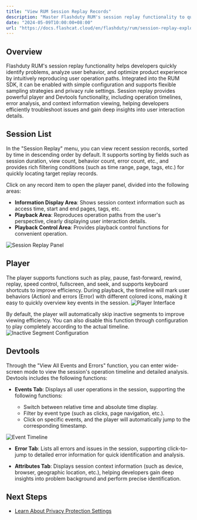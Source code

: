 ```yaml
---
title: "View RUM Session Replay Records"
description: "Master Flashduty RUM's session replay functionality to quickly identify issues and optimize user experience by reproducing user operation paths."
date: "2024-05-09T10:00:00+08:00"
url: "https://docs.flashcat.cloud/en/flashduty/rum/session-replay-explorer"
---
```


## Overview

Flashduty RUM's session replay functionality helps developers quickly identify problems, analyze user behavior, and optimize product experience by intuitively reproducing user operation paths. Integrated into the RUM SDK, it can be enabled with simple configuration and supports flexible sampling strategies and privacy rule settings. Session replay provides powerful player and Devtools functionality, including operation timelines, error analysis, and context information viewing, helping developers efficiently troubleshoot issues and gain deep insights into user interaction details.

## Session List

In the "Session Replay" menu, you can view recent session records, sorted by time in descending order by default. It supports sorting by fields such as session duration, view count, behavior count, error count, etc., and provides rich filtering conditions (such as time range, page, tags, etc.) for quickly locating target replay records.

Click on any record item to open the player panel, divided into the following areas:

- **Information Display Area**: Shows session context information such as access time, start and end pages, tags, etc.
- **Playback Area**: Reproduces operation paths from the user's perspective, clearly displaying user interaction details.
- **Playback Control Area**: Provides playback control functions for convenient operation.

![Session Replay Panel](https://docs-cdn.flashcat.cloud/imges/png/e68c92a399e22e58ffdde318950e1c54.png)

## Player

The player supports functions such as play, pause, fast-forward, rewind, replay, speed control, fullscreen, and seek, and supports keyboard shortcuts to improve efficiency. During playback, the timeline will mark user behaviors (Action) and errors (Error) with different colored icons, making it easy to quickly overview key events in the session.
![Player Interface](https://docs-cdn.flashcat.cloud/imges/png/c43b87b7764c5b0a136b0d721eb538cf.png)

By default, the player will automatically skip inactive segments to improve viewing efficiency. You can also disable this function through configuration to play completely according to the actual timeline.
![Inactive Segment Configuration](https://docs-cdn.flashcat.cloud/imges/png/d85cc4b187530c8d27b9782ff545e26a.png)

## Devtools

Through the "View All Events and Errors" function, you can enter wide-screen mode to view the session's operation timeline and detailed analysis. Devtools includes the following functions:

- **Events Tab**: Displays all user operations in the session, supporting the following functions:

  - Switch between relative time and absolute time display.
  - Filter by event type (such as clicks, page navigation, etc.).
  - Click on specific events, and the player will automatically jump to the corresponding timestamp.

![Event Timeline](https://docs-cdn.flashcat.cloud/imges/png/e903b09dd88de3837e9c88959181dba9.png)

- **Error Tab**: Lists all errors and issues in the session, supporting click-to-jump to detailed error information for quick identification and analysis.

- **Attributes Tab**: Displays session context information (such as device, browser, geographic location, etc.), helping developers gain deep insights into problem background and perform precise identification.

## Next Steps

- [Learn About Privacy Protection Settings](https://docs.flashcat.cloud/zh/flashduty/rum/privacy-settings)
